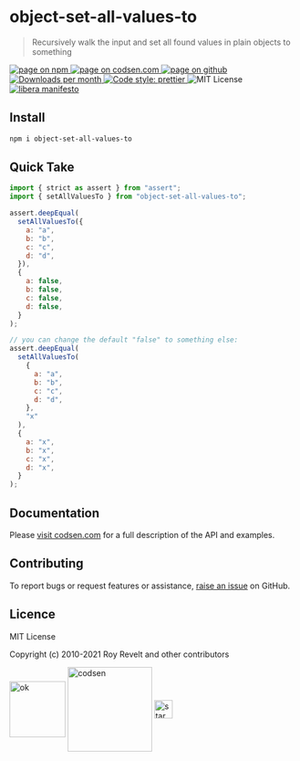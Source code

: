 # object-set-all-values-to

> Recursively walk the input and set all found values in plain objects to something

<div class="package-badges">
  <a href="https://www.npmjs.com/package/object-set-all-values-to" rel="nofollow noreferrer noopener">
    <img src="https://img.shields.io/badge/-npm-blue?style=flat-square" alt="page on npm">
  </a>
  <a href="https://codsen.com/os/object-set-all-values-to" rel="nofollow noreferrer noopener">
    <img src="https://img.shields.io/badge/-codsen-blue?style=flat-square" alt="page on codsen.com">
  </a>
  <a href="https://github.com/codsen/codsen/tree/main/packages/object-set-all-values-to" rel="nofollow noreferrer noopener">
    <img src="https://img.shields.io/badge/-github-blue?style=flat-square" alt="page on github">
  </a>
  <a href="https://npmcharts.com/compare/object-set-all-values-to?interval=30" rel="nofollow noreferrer noopener" target="_blank">
    <img src="https://img.shields.io/npm/dm/object-set-all-values-to.svg?style=flat-square" alt="Downloads per month">
  </a>
  <a href="https://prettier.io" rel="nofollow noreferrer noopener" target="_blank">
    <img src="https://img.shields.io/badge/code_style-prettier-brightgreen.svg?style=flat-square" alt="Code style: prettier">
  </a>
  <img src="https://img.shields.io/badge/licence-MIT-brightgreen.svg?style=flat-square" alt="MIT License">
  <a href="https://liberamanifesto.com" rel="nofollow noreferrer noopener" target="_blank">
    <img src="https://img.shields.io/badge/libera-manifesto-lightgrey.svg?style=flat-square" alt="libera manifesto">
  </a>
</div>

## Install

```bash
npm i object-set-all-values-to
```

## Quick Take

```js
import { strict as assert } from "assert";
import { setAllValuesTo } from "object-set-all-values-to";

assert.deepEqual(
  setAllValuesTo({
    a: "a",
    b: "b",
    c: "c",
    d: "d",
  }),
  {
    a: false,
    b: false,
    c: false,
    d: false,
  }
);

// you can change the default "false" to something else:
assert.deepEqual(
  setAllValuesTo(
    {
      a: "a",
      b: "b",
      c: "c",
      d: "d",
    },
    "x"
  ),
  {
    a: "x",
    b: "x",
    c: "x",
    d: "x",
  }
);
```

## Documentation

Please [visit codsen.com](https://codsen.com/os/object-set-all-values-to/) for a full description of the API and examples.

## Contributing

To report bugs or request features or assistance, [raise an issue](https://github.com/codsen/codsen/issues/new/choose) on GitHub.

## Licence

MIT License

Copyright (c) 2010-2021 Roy Revelt and other contributors

<img src="https://codsen.com/images/png-codsen-ok.png" width="98" alt="ok" align="center"> <img src="https://codsen.com/images/png-codsen-1.png" width="148" alt="codsen" align="center"> <img src="https://codsen.com/images/png-codsen-star-small.png" width="32" alt="star" align="center">
